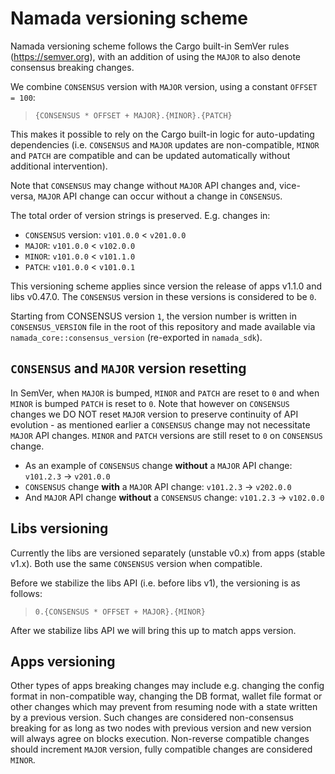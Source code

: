 # Namada versioning scheme

Namada versioning scheme follows the Cargo built-in SemVer rules (<https://semver.org>), with an addition of using the `MAJOR` to also denote consensus breaking changes.

We combine `CONSENSUS` version with `MAJOR` version, using a constant `OFFSET = 100`:

> `{CONSENSUS * OFFSET + MAJOR}.{MINOR}.{PATCH}`

This makes it possible to rely on the Cargo built-in logic for auto-updating dependencies (i.e. `CONSENSUS` and `MAJOR` updates are non-compatible, `MINOR` and `PATCH` are compatible and can be updated automatically without additional intervention).

Note that `CONSENSUS` may change without `MAJOR` API changes and, vice-versa, `MAJOR` API change can occur without a change in `CONSENSUS`.

The total order of version strings is preserved. E.g. changes in:

- `CONSENSUS` version: `v101.0.0` < `v201.0.0`
- `MAJOR`: `v101.0.0` < `v102.0.0`
- `MINOR`: `v101.0.0` < `v101.1.0`
- `PATCH`: `v101.0.0` < `v101.0.1`

This versioning scheme applies since version the release of apps v1.1.0 and libs v0.47.0. The `CONSENSUS` version in these versions is considered to be `0`.

Starting from CONSENSUS version `1`, the version number is written in `CONSENSUS_VERSION` file in the root of this repository and made available via `namada_core::consensus_version` (re-exported in `namada_sdk`).

## `CONSENSUS` and `MAJOR` version resetting

In SemVer, when `MAJOR` is bumped, `MINOR` and `PATCH` are reset to `0` and when `MINOR` is bumped `PATCH` is reset to `0`. Note that however on `CONSENSUS` changes we DO NOT reset `MAJOR` version to preserve continuity of API evolution - as mentioned earlier a `CONSENSUS` change may not necessitate `MAJOR` API changes. `MINOR` and `PATCH` versions are still reset to `0` on `CONSENSUS` change.

- As an example of `CONSENSUS` change **without** a `MAJOR` API change: `v101.2.3` -> `v201.0.0`
- `CONSENSUS` change **with** a `MAJOR` API change: `v101.2.3` -> `v202.0.0`
- And `MAJOR` API change **without** a `CONSENSUS` change: `v101.2.3` -> `v102.0.0`

## Libs versioning

Currently the libs are versioned separately (unstable v0.x) from apps (stable v1.x). Both use the same `CONSENSUS` version when compatible.

Before we stabilize the libs API (i.e. before libs v1), the versioning is as follows:

> `0.{CONSENSUS * OFFSET + MAJOR}.{MINOR}`

After we stabilize libs API we will bring this up to match apps version.

## Apps versioning

Other types of apps breaking changes may include e.g. changing the config format in non-compatible way, changing the DB format, wallet file format or other changes which may prevent from resuming node with a state written by a previous version. Such changes are considered non-consensus breaking for as long as two nodes with previous version and new version will always agree on blocks execution. Non-reverse compatible changes should increment `MAJOR` version, fully compatible changes are considered `MINOR`.
